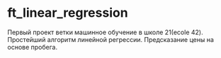 # ft_linear_regression

Первый проект ветки машинное обучение в школе 21(ecole 42). Простейший алгоритм линейной регрессии.
Предсказание цены на основе пробега.
